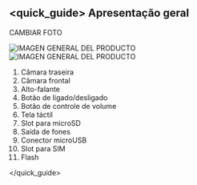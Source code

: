 ## <quick_guide> Apresentação geral

CAMBIAR FOTO

![IMAGEN GENERAL DEL PRODUCTO](http://static.energysistem.com/images/manuals/39789/5411d638e3b14.jpg)
![IMAGEN GENERAL DEL PRODUCTO](http://static.energysistem.com/images/manuals/39789/5411d64e70ec4.jpg)

1. Câmara traseira
2. Câmara frontal
3. Alto-falante
4. Botão de ligado/desligado
5. Botão de controle de volume
6. Tela táctil
7. Slot para microSD
8. Saída de fones
9. Conector microUSB
10. Slot para SIM
11. Flash

</quick_guide>
